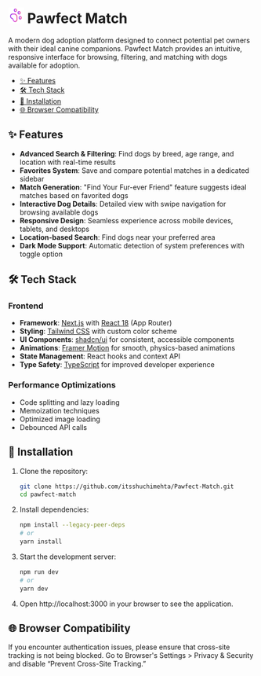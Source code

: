 # ![Pawfect Match Banner](public/favicon-32x32.png) Pawfect Match

A modern dog adoption platform designed to connect potential pet owners with their ideal canine companions. Pawfect Match provides an intuitive, responsive interface for browsing, filtering, and matching with dogs available for adoption.

- [✨ Features](#-features)
- [🛠️ Tech Stack](#%EF%B8%8F-tech-stack)
- [🚀 Installation](#-installation)
- [🌐 Browser Compatibility](#-browser-compatibility)

## ✨ Features

- **Advanced Search & Filtering**: Find dogs by breed, age range, and location with real-time results
- **Favorites System**: Save and compare potential matches in a dedicated sidebar
- **Match Generation**: "Find Your Fur-ever Friend" feature suggests ideal matches based on favorited dogs
- **Interactive Dog Details**: Detailed view with swipe navigation for browsing available dogs
- **Responsive Design**: Seamless experience across mobile devices, tablets, and desktops
- **Location-based Search**: Find dogs near your preferred area
- **Dark Mode Support**: Automatic detection of system preferences with toggle option

## 🛠️ Tech Stack

### Frontend
- **Framework**: [Next.js](https://nextjs.org/) with [React 18](https://react.dev/) (App Router)
- **Styling**: [Tailwind CSS](https://tailwindcss.com/) with custom color scheme
- **UI Components**: [shadcn/ui](https://ui.shadcn.com/) for consistent, accessible components
- **Animations**: [Framer Motion](https://www.framer.com/motion/) for smooth, physics-based animations
- **State Management**: React hooks and context API
- **Type Safety**: [TypeScript](https://www.typescriptlang.org/) for improved developer experience

### Performance Optimizations
- Code splitting and lazy loading
- Memoization techniques
- Optimized image loading
- Debounced API calls


## 🚀 Installation

1. Clone the repository:
   ```bash
   git clone https://github.com/itsshuchimehta/Pawfect-Match.git
   cd pawfect-match
   ```
2. Install dependencies:
    ```bash
    npm install --legacy-peer-deps 
    # or
    yarn install
    ```
3. Start the development server:
    ```bash
    npm run dev
    # or
    yarn dev
    ```
4. Open http://localhost:3000 in your browser to see the application.



## 🌐 Browser Compatibility
If you encounter authentication issues, please ensure that cross-site tracking is not being blocked. Go to Browser's Settings > Privacy & Security and disable “Prevent Cross-Site Tracking.”
